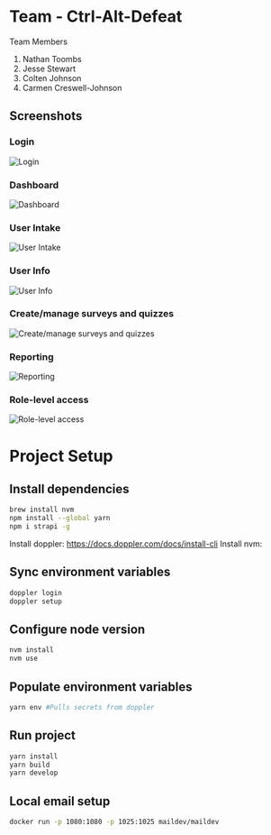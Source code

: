 # Team - Ctrl-Alt-Defeat
Team Members
1. Nathan Toombs
2. Jesse Stewart
3. Colten Johnson
4. Carmen Creswell-Johnson


## Screenshots

### Login
![Login](https://media.cleanshot.cloud/media/74761/hzssuUkk8cYvbPcLoVhvfvghCrj8NT2EeHsFdH3i.jpeg?Expires=1699224228&Signature=bdarbE73HpoKd6dCBZ5ImySC4psEqLttNPLFna2KB3siQloXY2OrgqdXjRuUH4YlxQ8b6u~E4JAVA1S07xiiTTF98b~izp~Wkh1bo1B3LWtuKlVzSJRAARSvK2gJJfHA2A~uFJR3m5ZHRSyXB~UWplksdLFMXz7gSrrXNzUlnH~nTiUzVi8ZA9Fk5o1BCRd44mjuJSM26KCEp7JTv27mZT3E9sQf~hYcWyJev4dBT7RMKsIJk-904kl8iS0cGotnY5QaChrKBfX7-cYoFECz4FStajOqKt3n9I~jJYWjVU6E0-Z7gtB58MTKJ13q9KB0JbZDCxmhRBsjDPXiRctwkQ__&Key-Pair-Id=K269JMAT9ZF4GZ)

### Dashboard
![Dashboard](https://media.cleanshot.cloud/media/74761/V0INnBuzDXOr0kGMMNkWTYl3GWkoYXXInN8UPF5E.jpeg?Expires=1699224330&Signature=KlrSjZTxFyJZoSqAFfdJfutiqqfy6GPbilUD4u4LLWTbcTn90BIyLiZKhAxgKmwJsSy7nQP9zM2G~Mw5hCS9Jy4HyQAr9Q6hKrzrfvwpajR3WjMLVR3~vh4S2c9Y81YceKV7paa3SOd4arl7f5IVBUwXEjwLxleKo9Y79rfpYa2gXlf05pVMJWmEJvGdOps~3nqqv1S3dJlkbBQJClqiggJQeONOkvRrhVhRlPp84I4bKDAhNjecMIQVY3mMkvnb27hrxixXGv33fhIixpCw8a1w9W3lz~R5ydMV-Kr9tWVwES1prKN5dSqWB7NebOyPRT0vPpBqjSWgj16NQGGAiA__&Key-Pair-Id=K269JMAT9ZF4GZ)

### User Intake
![User Intake](https://media.cleanshot.cloud/media/74761/zRYLhBlCzQFZK9mb4e2bmFe3Iaa2jvhpb21Ln8qg.jpeg?Expires=1699224395&Signature=T8HYguBBZ-dPmbhWeqtRC9VQu9Lh6szCuzGddSqXtq4bqTKzTVMX47DkYXj3FmPWEHtH2IZNmc6exB-ZNWIo-4jQeHU1C4~a86y24EOyzR0CMOzZ5n2X02QfNDYY4BFs8ISmnTr~wZ9t6aZjWyu3B~ZUW-w73dB3WLc4da0SqliRrOJ2~yhG~CqyLyGw0-wuQ5Mg1o2y1ZyV1EvgejT4yYurSXE7F7JcUb~4oyOg833ndzkx1U-ywhjItfaDEmxLkAzfWjqE4zkSbULR8RvXM0vQX2Y1hkAgD49cvoALs5rEtIcIO6vJxD4NbcNffzhT6wGt5eCrIdaM4A3zkSrJtQ__&Key-Pair-Id=K269JMAT9ZF4GZ)

### User Info
![User Info](https://media.cleanshot.cloud/media/74761/pWcIRqIlTHzqFEwuh66hMSS7sGpC84joziXf9HUK.jpeg?Expires=1699224523&Signature=IoOw20lmuLE8ujeHsqW6FgDqdgNKduqvwH4Yg~9p6ZoHsehN3FLkY8OtXsc9HGk1fhxifsCOan7btekv-6yy4d-OI98NeEt9W~yV9WdrvTF6sHiCvTALbfYiLRhm1lbAkkaalPQ6Oqez7PN1DgQ4186GPaUwSxN5mlgG9jSTzsTtwtkr2dFBNjVRJpIPk4AMrBIAwZYOp9J1PfIMj~PudHAMDdC670k9m6rBMwv2JHng3SiC2ngRk4Ml1nA0d261qH07KNez~h9k3tFfoA7Hbxg-D1Ml2~lm7xASzZaUNwTK-~xov6SQGj-XWGX1-VGq5NU78CEQ61cdW9U8i0-dBQ__&Key-Pair-Id=K269JMAT9ZF4GZ)

### Create/manage surveys and quizzes
![Create/manage surveys and quizzes](https://media.cleanshot.cloud/media/74761/ZacCkSUx5SFVwp3L7PFOVp6rmEurjvY6jTrZXJlE.jpeg?Expires=1699224652&Signature=ZCxzDQ7lOJdPQkgRz5FpuSBDbmzfkCniZOgiJEOGm~KcgNf4pK6fnq1f-WnZzyI1zlF8135O-GYsgLBVaj3UTnjtovl3x0RgJx3VnkdHyoqigesVlzzZskFXWxwpcZK33dvVEI7NqwJebQy96hkfWLNcINRETwvgyiILo9wFrgC5f4vgGaecPIly6uzixs95jgc3g9FcVUlU8kBxzwpTDMfqSkZtExeWsUOKNto8UTDb4s~CWwTqveWH0fjvNWxp5bhQWLxSI35ML0WPZtpsjA1e3biyb3N3rpkPX9R-zSHjeA3lF1NGNhzOMxVRJKviZiQ2n9vwcyT~D1JBtIYTNg__&Key-Pair-Id=K269JMAT9ZF4GZ)

### Reporting
![Reporting](https://media.cleanshot.cloud/media/74761/ZAgaB1ieUJDZkEXVroyf0tPoC2amEHegbWGPSrQP.jpeg?Expires=1699224740&Signature=QS-RTmMWl750pOPHHEu3MtPTKfwGr-Kme1JLhGYTsj7yyB2CYWX1VCW1M60ZNZjwBju2HntjtYgSjGGnxiE0ytL7EcfoZBzl1EoAdmhgvDHAYofksMptQxPwrz1J301Znv~3ID2JDrbNShBNho6l2eOOxGIxjYIF15VTrAjKT1Hcu-e22xKEtn5V67qfOglW2BvDcMOkDdV4ZJMIILNh79q2bHv19WfyqOBIhTG64nUmSi~T1KgAOsSiOtc8bBepL2bjgv7IXnIZ1ElF-p1MiusLE5TTFsCllE5W-m0Eo~vQdVE2TSOGXR3modro9-ksw9eZ3CzCN0mDW3HzvKxBfA__&Key-Pair-Id=K269JMAT9ZF4GZ)

### Role-level access
![Role-level access](https://media.cleanshot.cloud/media/74761/vhRmVC27pkJHtLuv0EH8MVQGT5IyICRJkRYGhQRT.jpeg?Expires=1699224940&Signature=RwFlQCoKTfjTj-itXgNSY3BiKg9C34i-wJFuZFDyeNTyLtQhPfdstaUKx790lY~ztW457U3l1wbJMqhpFCZ7KX0MdSFtPeA6blQBq9xKAhejivPpULfwbo1chF2rHEI0j2qrrxrXgW8mVQl105Il9brOH6o05A1kKwiceWY~fQRPDc8AJHnxkN~Kmx2APlIGlPDZLtGZbd~0FKoDxhTKmy92T-1IAGHeF0neDaLZXZIKx41bLgMYfB80X7T9fGD1ZY9g~Lm6g8cAnTR1SPs78Wyf20-3MPVa6aTryybJAmhyHmCqtRLFmpg5SxoJxYAZO1~i~HgX9VV3WOXPzJLf~Q__&Key-Pair-Id=K269JMAT9ZF4GZ)


# Project Setup

## Install dependencies
```zsh
brew install nvm
npm install --global yarn
npm i strapi -g  
```
Install doppler: https://docs.doppler.com/docs/install-cli
Install nvm: 

## Sync environment variables
```zsh
doppler login
doppler setup
```

## Configure node version
```zsh
nvm install
nvm use
```

## Populate environment variables
```zsh
yarn env #Pulls secrets from doppler
```

## Run project
```zsh
yarn install
yarn build
yarn develop
```

## Local email setup
```zsh
docker run -p 1080:1080 -p 1025:1025 maildev/maildev
```
